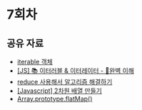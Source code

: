 # 7회차

## 공유 자료

- [iterable 객체](https://ko.javascript.info/iterable)
- [[JS] 📚 이터러블 & 이터레이터 - 💯완벽 이해](https://inpa.tistory.com/entry/JS-📚-이터러블-이터레이터-💯완벽-이해)
- [reduce 사용해서 알고리즘 해결하기](https://velog.io/@sangbooom/잘-활용하면-유용한-Array-API-reduce)
- [[Javascript] 2차원 배열 만들기](https://velog.io/@sangbooom/Javascript-2차원-배열-만들기)
- [Array.prototype.flatMap()](https://developer.mozilla.org/ko/docs/Web/JavaScript/Reference/Global_Objects/Array/flatMap)
